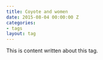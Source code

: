 ```yaml
---
title: Coyote and women
date: 2015-08-04 00:00:00 Z
categories:
- tags
layout: tag
---
```


This is content written about this tag. 
